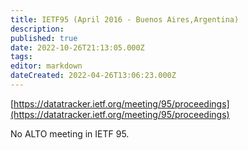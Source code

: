 ```yaml
---
title: IETF95 (April 2016 - Buenos Aires,Argentina)
description: 
published: true
date: 2022-10-26T21:13:05.000Z
tags: 
editor: markdown
dateCreated: 2022-04-26T13:06:23.000Z
---
```


[​https://datatracker.ietf.org/meeting/95/proceedings](https://datatracker.ietf.org/meeting/95/proceedings)

No ALTO meeting in IETF 95.
